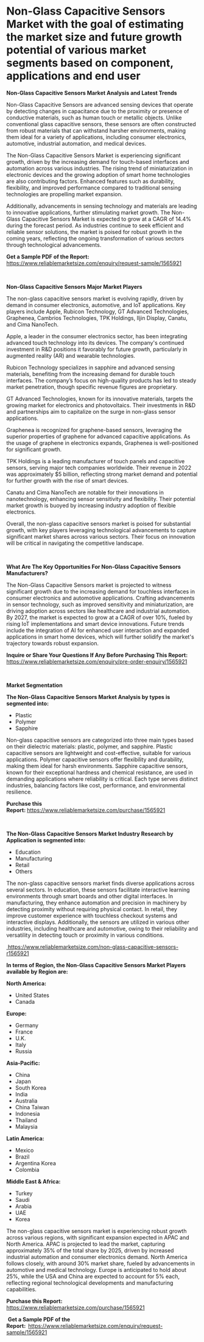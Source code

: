 <p><h1>Non-Glass Capacitive Sensors Market with the goal of estimating the market size and future growth potential of various market segments based on component, applications and end user</h1></p><p><strong>Non-Glass Capacitive Sensors Market Analysis and Latest Trends</strong></p>
<p><p>Non-Glass Capacitive Sensors are advanced sensing devices that operate by detecting changes in capacitance due to the proximity or presence of conductive materials, such as human touch or metallic objects. Unlike conventional glass capacitive sensors, these sensors are often constructed from robust materials that can withstand harsher environments, making them ideal for a variety of applications, including consumer electronics, automotive, industrial automation, and medical devices.</p><p>The Non-Glass Capacitive Sensors Market is experiencing significant growth, driven by the increasing demand for touch-based interfaces and automation across various industries. The rising trend of miniaturization in electronic devices and the growing adoption of smart home technologies are also contributing factors. Enhanced features such as durability, flexibility, and improved performance compared to traditional sensing technologies are propelling market expansion.</p><p>Additionally, advancements in sensing technology and materials are leading to innovative applications, further stimulating market growth. The Non-Glass Capacitive Sensors Market is expected to grow at a CAGR of 14.4% during the forecast period. As industries continue to seek efficient and reliable sensor solutions, the market is poised for robust growth in the coming years, reflecting the ongoing transformation of various sectors through technological advancements.</p></p>
<p><strong>Get a Sample PDF of the Report:&nbsp;</strong> <a href="https://www.reliablemarketsize.com/enquiry/request-sample/1565921?utm_campaign=2115&utm_medium=2&utm_source=Github&utm_content=ia&utm_term=15042025&utm_id=non-glass-capacitive-sensors">https://www.reliablemarketsize.com/enquiry/request-sample/1565921</a></p>
<p>&nbsp;</p>
<p><strong>Non-Glass Capacitive Sensors Major Market Players</strong></p>
<p><p>The non-glass capacitive sensors market is evolving rapidly, driven by demand in consumer electronics, automotive, and IoT applications. Key players include Apple, Rubicon Technology, GT Advanced Technologies, Graphenea, Cambrios Technologies, TPK Holdings, Iljin Display, Canatu, and Cima NanoTech.</p><p>Apple, a leader in the consumer electronics sector, has been integrating advanced touch technology into its devices. The company's continued investment in R&D positions it favorably for future growth, particularly in augmented reality (AR) and wearable technologies.</p><p>Rubicon Technology specializes in sapphire and advanced sensing materials, benefiting from the increasing demand for durable touch interfaces. The company’s focus on high-quality products has led to steady market penetration, though specific revenue figures are proprietary.</p><p>GT Advanced Technologies, known for its innovative materials, targets the growing market for electronics and photovoltaics. Their investments in R&D and partnerships aim to capitalize on the surge in non-glass sensor applications.</p><p>Graphenea is recognized for graphene-based sensors, leveraging the superior properties of graphene for advanced capacitive applications. As the usage of graphene in electronics expands, Graphenea is well-positioned for significant growth.</p><p>TPK Holdings is a leading manufacturer of touch panels and capacitive sensors, serving major tech companies worldwide. Their revenue in 2022 was approximately $5 billion, reflecting strong market demand and potential for further growth with the rise of smart devices.</p><p>Canatu and Cima NanoTech are notable for their innovations in nanotechnology, enhancing sensor sensitivity and flexibility. Their potential market growth is buoyed by increasing industry adoption of flexible electronics.</p><p>Overall, the non-glass capacitive sensors market is poised for substantial growth, with key players leveraging technological advancements to capture significant market shares across various sectors. Their focus on innovation will be critical in navigating the competitive landscape.</p></p>
<p>&nbsp;</p>
<p><strong>What Are The Key Opportunities For Non-Glass Capacitive Sensors Manufacturers?</strong></p>
<p><p>The Non-Glass Capacitive Sensors market is projected to witness significant growth due to the increasing demand for touchless interfaces in consumer electronics and automotive applications. Crafting advancements in sensor technology, such as improved sensitivity and miniaturization, are driving adoption across sectors like healthcare and industrial automation. By 2027, the market is expected to grow at a CAGR of over 10%, fueled by rising IoT implementations and smart device innovations. Future trends include the integration of AI for enhanced user interaction and expanded applications in smart home devices, which will further solidify the market's trajectory towards robust expansion.</p></p>
<p><strong>Inquire or Share Your Questions If Any Before Purchasing This Report:</strong> <a href="https://www.reliablemarketsize.com/enquiry/pre-order-enquiry/1565921?utm_campaign=2115&utm_medium=2&utm_source=Github&utm_content=ia&utm_term=15042025&utm_id=non-glass-capacitive-sensors">https://www.reliablemarketsize.com/enquiry/pre-order-enquiry/1565921</a></p>
<p>&nbsp;</p>
<p><strong>Market Segmentation</strong></p>
<p><strong>The Non-Glass Capacitive Sensors Market Analysis by types is segmented into:</strong></p>
<p><ul><li>Plastic</li><li>Polymer</li><li>Sapphire</li></ul></p>
<p><p>Non-glass capacitive sensors are categorized into three main types based on their dielectric materials: plastic, polymer, and sapphire. Plastic capacitive sensors are lightweight and cost-effective, suitable for various applications. Polymer capacitive sensors offer flexibility and durability, making them ideal for harsh environments. Sapphire capacitive sensors, known for their exceptional hardness and chemical resistance, are used in demanding applications where reliability is critical. Each type serves distinct industries, balancing factors like cost, performance, and environmental resilience.</p></p>
<p><strong>Purchase this Report:&nbsp;</strong><a href="https://www.reliablemarketsize.com/purchase/1565921?utm_campaign=2115&utm_medium=2&utm_source=Github&utm_content=ia&utm_term=15042025&utm_id=non-glass-capacitive-sensors">https://www.reliablemarketsize.com/purchase/1565921</a></p>
<p>&nbsp;</p>
<p><strong>The Non-Glass Capacitive Sensors Market Industry Research by Application is segmented into:</strong></p>
<p><ul><li>Education</li><li>Manufacturing</li><li>Retail</li><li>Others</li></ul></p>
<p><p>The non-glass capacitive sensors market finds diverse applications across several sectors. In education, these sensors facilitate interactive learning environments through smart boards and other digital interfaces. In manufacturing, they enhance automation and precision in machinery by detecting proximity without requiring physical contact. In retail, they improve customer experience with touchless checkout systems and interactive displays. Additionally, the sensors are utilized in various other industries, including healthcare and automotive, owing to their reliability and versatility in detecting touch or proximity in various conditions.</p></p>
<p><a href="https://www.reliablemarketsize.com/non-glass-capacitive-sensors-r1565921?utm_campaign=2115&utm_medium=2&utm_source=Github&utm_content=ia&utm_term=15042025&utm_id=non-glass-capacitive-sensors">&nbsp;https://www.reliablemarketsize.com/non-glass-capacitive-sensors-r1565921</a></p>
<p><strong>In terms of Region, the Non-Glass Capacitive Sensors Market Players available by Region are:</strong></p>
<p>
    <p> <strong> North America: </strong>
        <ul>
            <li>United States</li>
            <li>Canada</li>
        </ul>
        </p> 
    <p> <strong> Europe: </strong>
        <ul>
            <li>Germany</li>
            <li>France</li>
            <li>U.K.</li>
            <li>Italy</li>
            <li>Russia</li>
        </ul>
        </p> 
    <p> <strong> Asia-Pacific: </strong>
        <ul>
            <li>China</li>
            <li>Japan</li>
            <li>South Korea</li>
            <li>India</li>
            <li>Australia</li>
            <li>China Taiwan</li>
            <li>Indonesia</li>
            <li>Thailand</li>
            <li>Malaysia</li>
        </ul>
        </p> 
    <p> <strong> Latin America: </strong>
        <ul>
            <li>Mexico</li>
            <li>Brazil</li>
            <li>Argentina Korea</li>
            <li>Colombia</li>
        </ul>
        </p> 
    <p> <strong> Middle East & Africa: </strong>
        <ul>
            <li>Turkey</li>
            <li>Saudi</li>
            <li>Arabia</li>
            <li>UAE</li>
            <li>Korea</li>
        </ul>
    </p>
    </p>
<p><p>The non-glass capacitive sensors market is experiencing robust growth across various regions, with significant expansion expected in APAC and North America. APAC is projected to lead the market, capturing approximately 35% of the total share by 2025, driven by increased industrial automation and consumer electronics demand. North America follows closely, with around 30% market share, fueled by advancements in automotive and medical technology. Europe is anticipated to hold about 25%, while the USA and China are expected to account for 5% each, reflecting regional technological developments and manufacturing capabilities.</p></p>
<p><strong>Purchase this Report: </strong><a href="https://www.reliablemarketsize.com/purchase/1565921?utm_campaign=2115&utm_medium=2&utm_source=Github&utm_content=ia&utm_term=15042025&utm_id=non-glass-capacitive-sensors">https://www.reliablemarketsize.com/purchase/1565921</a></p>
<p>&nbsp;<strong>Get a Sample PDF of the Report:&nbsp;&nbsp;</strong><a href="https://www.reliablemarketsize.com/enquiry/request-sample/1565921?utm_campaign=2115&utm_medium=2&utm_source=Github&utm_content=ia&utm_term=15042025&utm_id=non-glass-capacitive-sensors">https://www.reliablemarketsize.com/enquiry/request-sample/1565921</a></p>
<p><strong></strong></p>
<p><p></p><p></p><p></p></p>